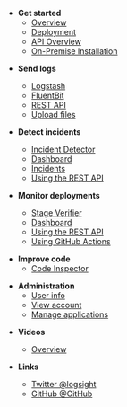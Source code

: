 <!-- docs/_sidebar.md -->

- **Get started**
    - [Overview](/)
    - [Deployment](/get_started/deployment.md)
    - [API Overview](/get_started/rest_overview.md)
    - [On-Premise Installation](/get_started/installation.md)

[//]: # (    - [Installation]&#40;/get_started/installation.md&#41;)

- **Send logs**
  - [Logstash](./send_logs/logstash.md)
  - [FluentBit](./send_logs/fluentbit.md)
  - [REST API](./send_logs/rest-api.md)
  - [Upload files](./send_logs/upload_files.md)

- **Detect incidents**
  - [Incident Detector](/detect_incidents/incident_detector.md) 
  - [Dashboard](/detect_incidents/dashboard.md) 
  - [Incidents](/detect_incidents/incidents.md)
  - [Using the REST API](/detect_incidents/using_the_rest_api.md)
 
- **Monitor deployments**
  - [Stage Verifier](/monitor_deployments/stage_verifier.md)
  - [Dashboard](/monitor_deployments/dashboard.md)
  - [Using the REST API](/monitor_deployments/using_the_rest_api.md)
  - [Using GitHub Actions](/monitor_deployments/github_action.md)

[//]: # (  - [Using the SDK]&#40;/monitor_deployments/using_the_sdk.md&#41;)
    
- **Improve code**
    - [Code Inspector](/analyze_code/code_inspector.md)

[//]: # (    - [Dashboard]&#40;/analyze_code/dashboard.md&#41; )
  
- **Administration**
    - [User info](/administration/user_info.md)
    - [View account](/administration/view_account.md)
    - [Manage applications](/administration/manage_applications.md)

[//]: # (  )
[//]: # (- **Logsight UI**)

[//]: # (    - [Variable Analysis]&#40;/logsight_ui/variable_analysis.md&#41;)

[//]: # (    - [Integration]&#40;/logsight_ui/integration.md&#41;)
    
- **Videos**
    - [Overview](/videos/overview.md)

- **Links**
    - [Twitter @logsight](http://twitter.com/logsight)
    - [GitHub @GitHub](https://github.com/aiops)

[//]: # (    -  [Glossary]&#40;/_glossary?id=incident&#41;)
